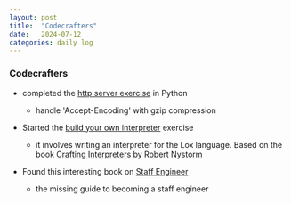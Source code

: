 ```yaml
---
layout: post
title:  "Codecrafters"
date:   2024-07-12
categories: daily log
---
```


### Codecrafters
- completed the [http server exercise](https://app.codecrafters.io/courses/http-server/overview) in Python   
    - handle 'Accept-Encoding' with gzip compression

- Started the [build your own interpreter](https://app.codecrafters.io/courses/interpreter/overview) exercise
    - it involves writing an interpreter for the Lox language. Based on the book [Crafting Interpreters](https://craftinginterpreters.com/) by Robert Nystorm

- Found this interesting book on [Staff Engineer](https://staffeng.com/)
    - the missing guide to becoming a staff engineer
